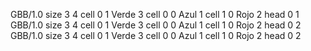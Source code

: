 <gs-board> GBB/1.0
size 3 4
cell 0 1 Verde 3 
cell 0 0 Azul 1 
cell 1 0 Rojo 2 
head 0 1
 </gs-board>
<gs-board> GBB/1.0
size 3 4
cell 0 1 Verde 3 
cell 0 0 Azul 1 
cell 1 0 Rojo 2 
head 0 2
 </gs-board>
<gs-board> GBB/1.0
size 3 4
cell 0 1 Verde 3 
cell 0 0 Azul 1 
cell 1 0 Rojo 2 
head 0 2
 </gs-board>